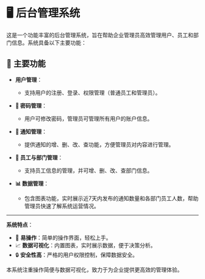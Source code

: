 # 🖥️ 后台管理系统

这是一个功能丰富的后台管理系统，旨在帮助企业管理员高效管理用户、员工和部门信息。系统具备以下主要功能：

## 🌟 主要功能

- **用户管理**：
    - 支持用户的注册、登录、权限管理（普通员工和管理员）。

- **🔑 密码管理**：
    - 用户可修改密码，管理员可管理所有用户的账户信息。

- **📝 通知管理**：
    - 提供通知的增、删、改、查功能，方便管理员对内容进行管理。

- **👥 员工与部门管理**：
    - 支持员工信息的管理，并可增、删、改、查部门信息。

- **📊 数据管理**：
    - 包含图表功能，实时展示近7天内发布的通知数量和各部门员工人数，帮助管理员快速了解系统运营情况。

---

**系统特点**：
- 💼 **易操作**：简单的操作界面，轻松上手。
- 📈 **数据可视化**：内置图表，实时展示数据，便于决策分析。
- 🔒 **安全性高**：严格的用户权限控制，保障数据安全。

本系统注重操作简便与数据可视化，致力于为企业提供更高效的管理体验。

